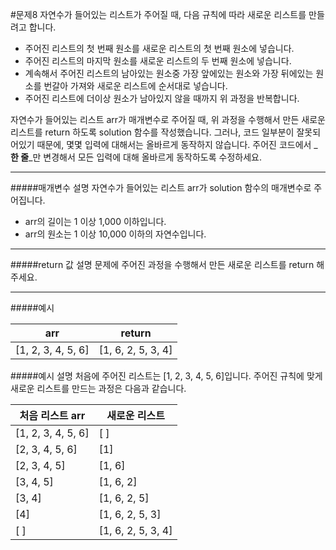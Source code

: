 #문제8
자연수가 들어있는 리스트가 주어질 때, 다음 규칙에 따라 새로운 리스트를 만들려고 합니다.

* 주어진 리스트의 첫 번째 원소를 새로운 리스트의 첫 번째 원소에 넣습니다.
* 주어진 리스트의 마지막 원소를 새로운 리스트의 두 번째 원소에 넣습니다.
* 계속해서 주어진 리스트의 남아있는 원소중 가장 앞에있는 원소와 가장 뒤에있는 원소를 번갈아 가져와 새로운 리스트에 순서대로 넣습니다.
* 주어진 리스트에 더이상 원소가 남아있지 않을 때까지 위 과정을 반복합니다.

자연수가 들어있는 리스트 arr가 매개변수로 주어질 때, 위 과정을 수행해서 만든 새로운 리스트를 return 하도록 solution 함수를 작성했습니다. 그러나, 코드 일부분이 잘못되어있기 때문에, 몇몇 입력에 대해서는 올바르게 동작하지 않습니다. 주어진 코드에서 _**한 줄**_만 변경해서 모든 입력에 대해 올바르게 동작하도록 수정하세요.

---
#####매개변수 설명
자연수가 들어있는 리스트 arr가 solution 함수의 매개변수로 주어집니다.
* arr의 길이는 1 이상 1,000 이하입니다.
* arr의 원소는 1 이상 10,000 이하의 자연수입니다.

---
#####return 값 설명
문제에 주어진 과정을 수행해서 만든 새로운 리스트를 return 해주세요.

---
#####예시

| arr                | return             |
|--------------------|--------------------|
| [1, 2, 3, 4, 5, 6] | [1, 6, 2, 5, 3, 4] |

#####예시 설명
처음에 주어진 리스트는 [1, 2, 3, 4, 5, 6]입니다. 주어진 규칙에 맞게 새로운 리스트를 만드는 과정은 다음과 같습니다.

| 처음 리스트 arr      | 새로운 리스트        |
|--------------------|--------------------|
| [1, 2, 3, 4, 5, 6] | [ ]                 |
| [2, 3, 4, 5, 6]    | [1]                |
| [2, 3, 4, 5]       | [1, 6]             |
| [3, 4, 5]          | [1, 6, 2]          |
| [3, 4]             | [1, 6, 2, 5]       |
| [4]                | [1, 6, 2, 5, 3]    |
| [ ]                 | [1, 6, 2, 5, 3, 4] |
